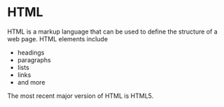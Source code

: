 # HTML

HTML is a markup language that can be used to define the structure of a web page. HTML elements include

* headings
* paragraphs
* lists
* links
* and more
 
The most recent major version of HTML is HTML5.